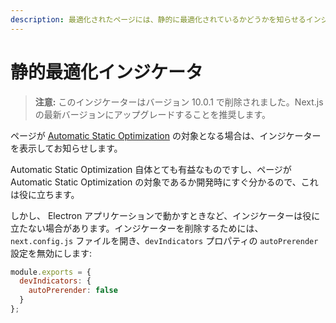 ```yaml
---
description: 最適化されたページには、静的に最適化されているかどうかを知らせるインジケーターが含まれています。また、こちらでオプトアウトすることができます。
---
```


# 静的最適化インジケータ

> **注意:** このインジケーターはバージョン 10.0.1 で削除されました。Next.js の最新バージョンにアップグレードすることを推奨します。

ページが [Automatic Static Optimization](/docs/advanced-features/automatic-static-optimization.md) の対象となる場合は、インジケーターを表示してお知らせします。

Automatic Static Optimization 自体とても有益なものですし、ページが Automatic Static Optimization の対象であるか開発時にすぐ分かるので、これは役に立ちます。

しかし、 Electron アプリケーションで動かすときなど、インジケーターは役に立たない場合があります。インジケーターを削除するためには、`next.config.js` ファイルを開き、`devIndicators` プロパティの `autoPrerender` 設定を無効にします:

```js
module.exports = {
  devIndicators: {
    autoPrerender: false
  }
};
```
